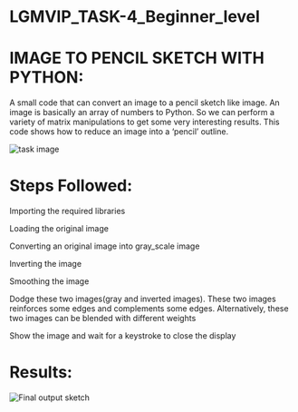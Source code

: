# LGMVIP_TASK-4_Beginner_level
# IMAGE TO PENCIL SKETCH WITH PYTHON:

A small code that can convert an image to a pencil sketch like image. An image is basically an array of numbers to Python. 
So we can perform a variety of matrix manipulations to get some very interesting results. This code shows how to reduce an image into a ‘pencil’ outline. 

![task image](https://user-images.githubusercontent.com/83866738/133800514-7af1f3f2-58ec-4f8d-a638-b3ce9413bda2.png)

# Steps Followed:

Importing the required libraries 

Loading the original image 

Converting an original image into gray_scale image 

Inverting the image 

Smoothing the image 

Dodge these two images(gray and inverted images). These two images reinforces some edges and complements some edges. Alternatively, these two images can be blended with different weights

Show the image and wait for a keystroke to close the display

# Results:
![Final output sketch](https://user-images.githubusercontent.com/83866738/133800566-ff1c9bf8-d82f-4f97-afc9-70a5616668f8.png)
